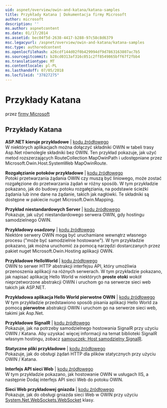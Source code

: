 ```yaml
---
uid: aspnet/overview/owin-and-katana/katana-samples
title: Przykłady Katana | Dokumentacja firmy Microsoft
author: microsoft
description: ''
ms.author: aspnetcontent
ms.date: 01/17/2014
ms.assetid: bec04f5d-2638-4417-b288-97c58c8d6379
msc.legacyurl: /aspnet/overview/owin-and-katana/katana-samples
msc.type: authoredcontent
ms.openlocfilehash: a26cdf144d02f0b429994df9d7863163807ac7b5
ms.sourcegitcommit: b28cd0313af316c051c2ff8549865bff67f2fbb4
ms.translationtype: MT
ms.contentlocale: pl-PL
ms.lasthandoff: 07/05/2018
ms.locfileid: "37827275"
---
```

<a name="katana-samples"></a>Przykłady Katana
====================
przez [firmy Microsoft](https://github.com/microsoft)

## <a name="katana-samples"></a>Przykłady Katana

**ASP.NET kieruje przykładowe** | [kodu źródłowego](http://aspnet.codeplex.com/sourcecontrol/latest#Samples/Katana/AspNetRoutes/ReadMe.txt)  
W niektórych aplikacjach można dołączyć składniki OWIN w tabeli trasy Asp.Net równolegle składniki bez OWIN. Ten przykład pokazuje, jak użyć metod rozszerzających RouteCollection MapOwinPath i udostępniane przez Microsoft.Owin.Host.SystemWeb MapOwinRoute.

**Rozgałęzianie potoków przykładowe** | [kodu źródłowego](http://aspnet.codeplex.com/sourcecontrol/latest#Samples/Katana/BranchingPipelines/ReadMe.txt)  
Potoki przetwarzania żądania OWIN czy muszą być liniowego, może zostać rozgałęzione do przetwarzania żądań w różny sposób. W tym przykładzie pokazano, jak do budowy potoku rozgałęziania, na podstawie ścieżki żądania lub inne dane na żądanie, takich jak nagłówki. Te składniki są dostępne w pakiecie nuget Microsoft.Owin.Mapping.

**Przykład niestandardowych Server** | [kodu źródłowego](http://aspnet.codeplex.com/sourcecontrol/latest#Samples/Katana/CustomServer/MyCustomServer/CustomServer.cs)   
Pokazuje, jak użyć niestandardowego serwera OWIN, gdy hostingu samodzielnego OWIN.

**Przykładowy osadzony** | [kodu źródłowego](http://aspnet.codeplex.com/sourcecontrol/latest#Samples/Katana/Embedded/ReadMe.txt)  
Niektóre serwery OWIN mogą być uruchamiane wewnątrz własnego procesu (&quot;może być samodzielnie hostowane&quot;). W tym przykładzie pokazano, jak można uruchomić za pomocą narzędzi dostarczanych przez pakiet nuget Microsoft.Owin.Hosting aplikacji OWIN.

**Przykładowe HelloWorld** | [kodu źródłowego](http://aspnet.codeplex.com/sourcecontrol/latest#Samples/Katana/HelloWorld/ReadMe.txt)  
OWIN to serwer HTTP abstrakcji interfejsu API, który umożliwia przenoszenia aplikacji na różnych serwerach. W tym przykładzie pokazano, jak napisać aplikację Hello World w niektórych **proste otoki** wokół nieprzetworzone abstrakcji OWIN i uruchom go na serwerze sieci web takich jak ASP.NET.

**Przykładowa aplikacja Hello World pierwotne OWIN** | [kodu źródłowego](http://aspnet.codeplex.com/sourcecontrol/latest#Samples/Katana/HelloWorldRawOwin/ReadMe.txt)  
W tym przykładzie przedstawiono sposób pisania aplikacji Hello World za pomocą **pierwotne** abstrakcji OWIN i uruchom go na serwerze sieci web, takimi jak Asp.Net.

**Przykładowe SignalR** | [kodu źródłowego](http://aspnet.codeplex.com/sourcecontrol/latest#Samples/Katana/SignalR/Program.cs)  
Pokazuje, jak na potrzeby samodzielnego hostowania SignalR przy użyciu OWIN / Katana. Aby uzyskać więcej informacji na temat biblioteki SignalR własnym hostingu, zobacz [samouczek: Host samodzielny SignalR](../../../signalr/overview/deployment/tutorial-signalr-self-host.md).

**Statyczne pliki przykładowe** | [kodu źródłowego](http://aspnet.codeplex.com/sourcecontrol/latest#Samples/Katana/StaticFilesSample/Startup.cs)   
Pokazuje, jak do obsługi żądań HTTP dla plików statycznych przy użyciu OWIN / Katana.

**Interfejs API sieci Web** | [kodu źródłowego](http://aspnet.codeplex.com/sourcecontrol/latest#Samples/Katana/WebApi/ReadMe.txt)   
W tym przykładzie pokazano, jak hostowanie OWIN w usługach IIS, a następnie Dodaj interfejs API sieci Web do potoku OWIN.

**Sieci Web przykładowej gniazda** | [kodu źródłowego](http://aspnet.codeplex.com/sourcecontrol/latest#Samples/Katana/WebSocketSample/WebSocketServer/Startup.cs)   
Pokazuje, jak do obsługi gniazda sieci Web w OWIN przy użyciu [System.Net.WebSockets.WebSocket](https://msdn.microsoft.com/library/system.net.websockets.websocket(v=vs.110).aspx) klasy.
